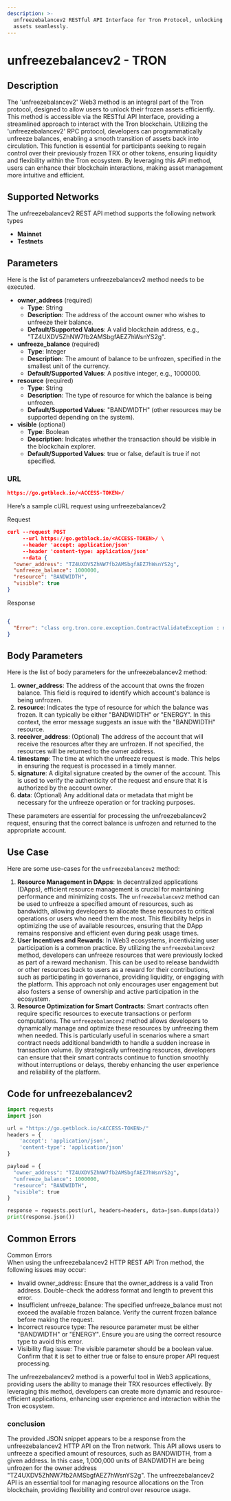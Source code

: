 ```yaml
---
description: >-
  unfreezebalancev2 RESTful API Interface for Tron Protocol, unlocking frozen
  assets seamlessly.
---
```


# unfreezebalancev2 - TRON

## Description

The 'unfreezebalancev2' Web3 method is an integral part of the Tron protocol, designed to allow users to unlock their frozen assets efficiently. This method is accessible via the RESTful API Interface, providing a streamlined approach to interact with the Tron blockchain. Utilizing the 'unfreezebalancev2' RPC protocol, developers can programmatically unfreeze balances, enabling a smooth transition of assets back into circulation. This function is essential for participants seeking to regain control over their previously frozen TRX or other tokens, ensuring liquidity and flexibility within the Tron ecosystem. By leveraging this API method, users can enhance their blockchain interactions, making asset management more intuitive and efficient.

## Supported Networks

The unfreezebalancev2 REST API method supports the following network types

* **Mainnet**
* **Testnets**

## Parameters

Here is the list of parameters unfreezebalancev2 method needs to be executed.

* **owner\_address** (required)
  * **Type**: String
  * **Description**: The address of the account owner who wishes to unfreeze their balance.
  * **Default/Supported Values**: A valid blockchain address, e.g., "TZ4UXDV5ZhNW7fb2AMSbgfAEZ7hWsnYS2g".
* **unfreeze\_balance** (required)
  * **Type**: Integer
  * **Description**: The amount of balance to be unfrozen, specified in the smallest unit of the currency.
  * **Default/Supported Values**: A positive integer, e.g., 1000000.
* **resource** (required)
  * **Type**: String
  * **Description**: The type of resource for which the balance is being unfrozen.
  * **Default/Supported Values**: "BANDWIDTH" (other resources may be supported depending on the system).
* **visible** (optional)
  * **Type**: Boolean
  * **Description**: Indicates whether the transaction should be visible in the blockchain explorer.
  * **Default/Supported Values**: true or false, default is true if not specified.

### URL

```json
https://go.getblock.io/<ACCESS-TOKEN>/
```

Here’s a sample cURL request using unfreezebalancev2

Request

```json
curl --request POST 
     --url https://go.getblock.io/<ACCESS-TOKEN>/ \
     --header 'accept: application/json' 
     --header 'content-type: application/json' 
     --data {
  "owner_address": "TZ4UXDV5ZhNW7fb2AMSbgfAEZ7hWsnYS2g",
  "unfreeze_balance": 1000000,
  "resource": "BANDWIDTH",
  "visible": true
}
```

Response

```json

{
  "Error": "class org.tron.core.exception.ContractValidateException : no frozenBalance(BANDWIDTH)"
}
```

## Body Parameters

Here is the list of body parameters for the unfreezebalancev2 method:

1. **owner\_address**: The address of the account that owns the frozen balance. This field is required to identify which account's balance is being unfrozen.
2. **resource**: Indicates the type of resource for which the balance was frozen. It can typically be either "BANDWIDTH" or "ENERGY". In this context, the error message suggests an issue with the "BANDWIDTH" resource.
3. **receiver\_address**: (Optional) The address of the account that will receive the resources after they are unfrozen. If not specified, the resources will be returned to the owner address.
4. **timestamp**: The time at which the unfreeze request is made. This helps in ensuring the request is processed in a timely manner.
5. **signature**: A digital signature created by the owner of the account. This is used to verify the authenticity of the request and ensure that it is authorized by the account owner.
6. **data**: (Optional) Any additional data or metadata that might be necessary for the unfreeze operation or for tracking purposes.

These parameters are essential for processing the unfreezebalancev2 request, ensuring that the correct balance is unfrozen and returned to the appropriate account.

## Use Case

Here are some use-cases for the `unfreezebalancev2` method:

1. **Resource Management in DApps**: In decentralized applications (DApps), efficient resource management is crucial for maintaining performance and minimizing costs. The `unfreezebalancev2` method can be used to unfreeze a specified amount of resources, such as bandwidth, allowing developers to allocate these resources to critical operations or users who need them the most. This flexibility helps in optimizing the use of available resources, ensuring that the DApp remains responsive and efficient even during peak usage times.
2. **User Incentives and Rewards**: In Web3 ecosystems, incentivizing user participation is a common practice. By utilizing the `unfreezebalancev2` method, developers can unfreeze resources that were previously locked as part of a reward mechanism. This can be used to release bandwidth or other resources back to users as a reward for their contributions, such as participating in governance, providing liquidity, or engaging with the platform. This approach not only encourages user engagement but also fosters a sense of ownership and active participation in the ecosystem.
3. **Resource Optimization for Smart Contracts**: Smart contracts often require specific resources to execute transactions or perform computations. The `unfreezebalancev2` method allows developers to dynamically manage and optimize these resources by unfreezing them when needed. This is particularly useful in scenarios where a smart contract needs additional bandwidth to handle a sudden increase in transaction volume. By strategically unfreezing resources, developers can ensure that their smart contracts continue to function smoothly without interruptions or delays, thereby enhancing the user experience and reliability of the platform.

## Code for unfreezebalancev2

```python
import requests
import json

url = "https://go.getblock.io/<ACCESS-TOKEN>/"
headers = {
    'accept': 'application/json',
    'content-type': 'application/json'
}

payload = {
  "owner_address": "TZ4UXDV5ZhNW7fb2AMSbgfAEZ7hWsnYS2g",
  "unfreeze_balance": 1000000,
  "resource": "BANDWIDTH",
  "visible": true
}

response = requests.post(url, headers=headers, data=json.dumps(data))
print(response.json())
```

## Common Errors

Common Errors\
When using the unfreezebalancev2 HTTP REST API Tron method, the following issues may occur:

* Invalid owner\_address: Ensure that the owner\_address is a valid Tron address. Double-check the address format and length to prevent this error.
* Insufficient unfreeze\_balance: The specified unfreeze\_balance must not exceed the available frozen balance. Verify the current frozen balance before making the request.
* Incorrect resource type: The resource parameter must be either "BANDWIDTH" or "ENERGY". Ensure you are using the correct resource type to avoid this error.
* Visibility flag issue: The visible parameter should be a boolean value. Confirm that it is set to either true or false to ensure proper API request processing.

The unfreezebalancev2 method is a powerful tool in Web3 applications, providing users the ability to manage their TRX resources effectively. By leveraging this method, developers can create more dynamic and resource-efficient applications, enhancing user experience and interaction within the Tron ecosystem.

### conclusion

The provided JSON snippet appears to be a response from the unfreezebalancev2 HTTP API on the Tron network. This API allows users to unfreeze a specified amount of resources, such as BANDWIDTH, from a given address. In this case, 1,000,000 units of BANDWIDTH are being unfrozen for the owner address "TZ4UXDV5ZhNW7fb2AMSbgfAEZ7hWsnYS2g". The unfreezebalancev2 API is an essential tool for managing resource allocations on the Tron blockchain, providing flexibility and control over resource usage.
